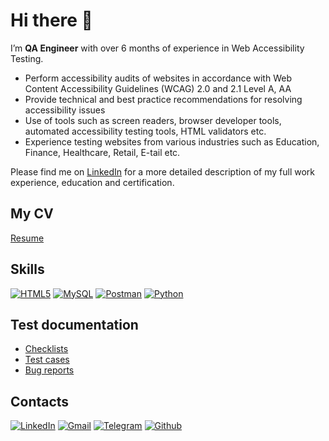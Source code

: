 <h1> Hi there 👋 </h1>

<p> I’m <b>QA Engineer</b> with over 6 months of experience in Web Accessibility Testing. </p>
<ul>
<li> Perform accessibility audits of websites in accordance with Web Content Accessibility Guidelines (WCAG) 2.0 and 2.1 Level A, AA </li>
<li> Provide technical and best practice recommendations for resolving accessibility issues </li>
<li> Use of tools such as screen readers, browser developer tools, automated accessibility testing tools, HTML validators etc. </li>
<li> Experience testing websites from various industries such as Education, Finance, Healthcare, Retail, E-tail etc. </li>
</ul>

Please find me on <a href="https://www.linkedin.com/in/oxana-ciornaia/" target="_blank">LinkedIn</a></li> for a more detailed description of my full work experience, education and certification.

<h2> My CV </h2>
<p>
<a href="https://www.linkedin.com/in/oxana-ciornaia/" target="_blank">Resume</a></li>
</p>


<h2> Skills </h2>

<p>
<a href="https://github.com/ciornaiaoxana/LearnHTML" target="_blank"><img alt="HTML5" src="https://img.shields.io/badge/HTML5-E34F26?style=for-the-badge&logo=html5&logoColor=white" /></a> <a href="https://github.com/ciornaiaoxana/SQL" target="_blank"><img alt="MySQL" src="https://img.shields.io/badge/MySQL-005C84?style=for-the-badge&logo=mysql&logoColor=white" /></a> <a href="https://www.linkedin.com/in/oxana-ciornaia" target="_blank"><img alt="Postman" src="https://img.shields.io/badge/Postman-FF6C37?style=for-the-badge&logo=Postman&logoColor=white" /></a> <a href="https://github.com/ciornaiaoxana/Python" target="_blank"><img alt="Python" src="https://img.shields.io/badge/Python-FFD43B?style=for-the-badge&logo=python&logoColor=blue" /></a> 
</p>




<h2> Test documentation </h2>

<ul> 
<li> <a href="https://www.linkedin.com/in/oxana-ciornaia/" target="_blank">Checklists</a></li>
<li> <a href="https://www.linkedin.com/in/oxana-ciornaia/" target="_blank">Test cases</a></li>
<li> <a href="https://www.linkedin.com/in/oxana-ciornaia/" target="_blank">Bug reports</a></li>
  </ul> 
  
  

<h2> Contacts </h2>
<p><a href="https://www.linkedin.com/in/oxana-ciornaia" target="_blank"><img alt="LinkedIn" src="https://img.shields.io/badge/linkedin-%230077B5.svg?&style=for-the-badge&logo=linkedin&logoColor=white" /></a>  <a href="mailto:@ciornaiaoxana@gmail.com" target="_blank"><img alt="Gmail" src="https://img.shields.io/badge/Gmail-D14836?style=for-the-badge&logo=gmail&logoColor=white" /></a> <a href="https://t.me/oxana_ciornaia" target="_blank"><img alt="Telegram" src="https://img.shields.io/badge/Telegram-2CA5E0?style=for-the-badge&logo=telegram&logoColor=white" /></a> <a href="https://github.com/ciornaiaoxana" target="_blank"><img alt="Github" src="https://img.shields.io/badge/GitHub-%2312100E.svg?&style=for-the-badge&logo=Github&logoColor=white" /></a> 
</p>


